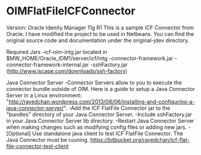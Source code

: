 OIMFlatFileICFConnector
=======================
Version: Oracle Idenity Manager 11g R1
This is a sample ICF Connector from Oracle. I have modified the project
to be used in Netbeans. You can find the original source code and documentation under the original-jdev directory.

Required Jars
-icf-oim-intg.jar located in $MW_HOME/Oracle_IDM1/server/icf/intg
-connector-framework.jar
-connector-framework-internal.jar
-sshFactory.jar (http://www.jscape.com/downloads/ssh-factory)

Java Connector Server
-Connector Servers allow to you to execute the connector bundle outside of OIM. Here is a guide to setup a Java Connector Server in a Linux environment: "http://rayedchan.wordpress.com/2013/08/06/installing-and-configuring-a-java-connector-server/". 
-Add the ICF FlatFile Connector jar to the "bundles" directory of your Java Connector Server.
-Include sshFactory.jar in your Java Connector Server lib directory.
-Restart Java Connector Server when making changes such as modifying config files or adding new jars.
-[Optional] Use standalone java client to test ICF FlatFile Connector. The Java Connector must be ruuning. 
 https://bitbucket.org/rayedchan/icf-flat-file-connector-test-client
